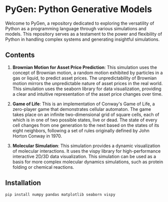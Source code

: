 # PyGen: Python Generative Models

Welcome to PyGen, a repository dedicated to exploring the versatility of Python as a programming language through various simulations and models. This repository serves as a testament to the power and flexibility of Python in handling complex systems and generating insightful simulations.

## Contents

1. **Brownian Motion for Asset Price Prediction**: This simulation uses the concept of Brownian motion, a random motion exhibited by particles in a gas or liquid, to predict asset prices. The unpredictability of Brownian motion mirrors the unpredictable nature of asset prices in the real world. This simulation uses the seaborn library for data visualization, providing a clear and intuitive representation of the asset price changes over time.

2. **Game of Life**: This is an implementation of Conway's Game of Life, a zero-player game that demonstrates cellular automaton. The game takes place on an infinite two-dimensional grid of square cells, each of which is in one of two possible states, live or dead. The state of every cell changes from one generation to the next based on the states of its eight neighbors, following a set of rules originally defined by John Horton Conway in 1970.

3. **Molecular Simulation**: This simulation provides a dynamic visualization of molecular interactions. It uses the vispy library for high-performance interactive 2D/3D data visualization. This simulation can be used as a basis for more complex molecular dynamics simulations, such as protein folding or chemical reactions.

## Installation

```bash
pip install numpy pandas matplotlib seaborn vispy
```
